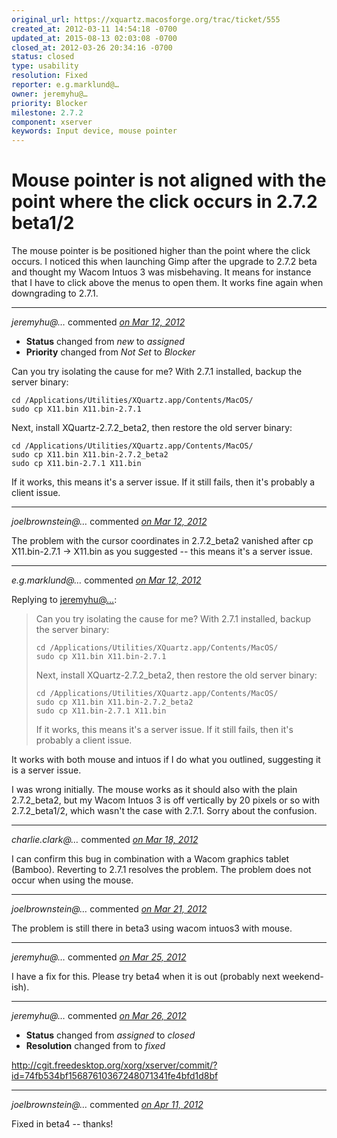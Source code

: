 ```yaml
---
original_url: https://xquartz.macosforge.org/trac/ticket/555
created_at: 2012-03-11 14:54:18 -0700
updated_at: 2015-08-13 02:03:08 -0700
closed_at: 2012-03-26 20:34:16 -0700
status: closed
type: usability
resolution: Fixed
reporter: e.g.marklund@…
owner: jeremyhu@…
priority: Blocker
milestone: 2.7.2
component: xserver
keywords: Input device, mouse pointer
---
```


Mouse pointer is not aligned with the point where the click occurs in 2.7.2 beta1/2
===================================================================================


The mouse pointer is be positioned higher than the point where the click occurs. I noticed this when launching Gimp after the upgrade to 2.7.2 beta and thought my Wacom Intuos 3 was misbehaving. It means for instance that I have to click above the menus to open them. It works fine again when downgrading to 2.7.1.



---

*jeremyhu@…* commented *[on Mar 12, 2012](https://xquartz.macosforge.org/trac/ticket/555#comment:1 "March 12, 2012 at 12:22 AM PDT")*

-   **Status** changed from *new* to *assigned*
-   **Priority** changed from *Not Set* to *Blocker*

Can you try isolating the cause for me? With 2.7.1 installed, backup the server binary:

    cd /Applications/Utilities/XQuartz.app/Contents/MacOS/
    sudo cp X11.bin X11.bin-2.7.1

Next, install XQuartz-2.7.2\_beta2, then restore the old server binary:

    cd /Applications/Utilities/XQuartz.app/Contents/MacOS/
    sudo cp X11.bin X11.bin-2.7.2_beta2
    sudo cp X11.bin-2.7.1 X11.bin

If it works, this means it's a server issue. If it still fails, then it's probably a client issue.



---

*joelbrownstein@…* commented *[on Mar 12, 2012](https://xquartz.macosforge.org/trac/ticket/555#comment:2 "March 12, 2012 at 12:58 PM PDT")*

The problem with the cursor coordinates in 2.7.2\_beta2 vanished after cp X11.bin-2.7.1 -&gt; X11.bin as you suggested -- this means it's a server issue.



---

*e.g.marklund@…* commented *[on Mar 12, 2012](https://xquartz.macosforge.org/trac/ticket/555#comment:3 "March 12, 2012 at 12:59 PM PDT")*

Replying to [jeremyhu@…](https://xquartz.macosforge.org/trac/ticket/555#comment:1):

> Can you try isolating the cause for me? With 2.7.1 installed, backup the server binary:
>
>     cd /Applications/Utilities/XQuartz.app/Contents/MacOS/
>     sudo cp X11.bin X11.bin-2.7.1
>
> Next, install XQuartz-2.7.2\_beta2, then restore the old server binary:
>
>     cd /Applications/Utilities/XQuartz.app/Contents/MacOS/
>     sudo cp X11.bin X11.bin-2.7.2_beta2
>     sudo cp X11.bin-2.7.1 X11.bin
>
> If it works, this means it's a server issue. If it still fails, then it's probably a client issue.

It works with both mouse and intuos if I do what you outlined, suggesting it is a server issue.

I was wrong initially. The mouse works as it should also with the plain 2.7.2\_beta2, but my Wacom Intuos 3 is off vertically by 20 pixels or so with 2.7.2\_beta1/2, which wasn't the case with 2.7.1. Sorry about the confusion.



---

*charlie.clark@…* commented *[on Mar 18, 2012](https://xquartz.macosforge.org/trac/ticket/555#comment:4 "March 18, 2012 at 6:35 AM PDT")*

I can confirm this bug in combination with a Wacom graphics tablet (Bamboo). Reverting to 2.7.1 resolves the problem. The problem does not occur when using the mouse.



---

*joelbrownstein@…* commented *[on Mar 21, 2012](https://xquartz.macosforge.org/trac/ticket/555#comment:5 "March 21, 2012 at 11:56 AM PDT")*

The problem is still there in beta3 using wacom intuos3 with mouse.



---

*jeremyhu@…* commented *[on Mar 25, 2012](https://xquartz.macosforge.org/trac/ticket/555#comment:6 "March 25, 2012 at 11:39 PM PDT")*

I have a fix for this. Please try beta4 when it is out (probably next weekend-ish).



---

*jeremyhu@…* commented *[on Mar 26, 2012](https://xquartz.macosforge.org/trac/ticket/555#comment:7 "March 26, 2012 at 8:34 PM PDT")*

-   **Status** changed from *assigned* to *closed*
-   **Resolution** changed from to *fixed*

<http://cgit.freedesktop.org/xorg/xserver/commit/?id=74fb534bf15687610367248071341fe4bfd1d8bf>



---

*joelbrownstein@…* commented *[on Apr 11, 2012](https://xquartz.macosforge.org/trac/ticket/555#comment:8 "April 11, 2012 at 11:18 PM PDT")*

Fixed in beta4 -- thanks!



